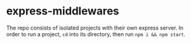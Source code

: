 # express-middlewares

The repo consists of isolated projects with their own express server.
In order to run a project, `cd` into its directory, then run `npm i && npm start`.
